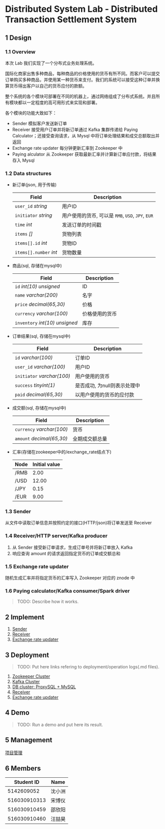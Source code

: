 # Distributed System Lab - Distributed Transaction Settlement System
## 1 Design
### 1.1 Overview

本次 Lab 我们实现了一个分布式业务处理系统。

国际化商家出售多种商品，每种商品的价格使用的货币有所不同。而客户可以提交订单购买多种商品，并使用某一种货币来支付。我们的系统可以接受这种订单并换算货币得出客户以自己的货币应付的款额。

整个系统的各个模块可部署在不同的机器上，通过网络组成了分布式系统。并且所有模块都以一定程度的高可用形式来实现和部署。

各个模块的功能大致如下：

- Sender 模拟客户发送新订单
- Receiver 接受用户订单并将新订单通过 Kafka 集群传递给 Paying Calculator；还接受查询请求，从 Mysql 中将订单处理结果和成交总额取出并返回
- Exchange rate updater 每分钟更新汇率到 Zookeeper 中
- Paying alculator 从 Zookeeper 获取最新汇率并计算新订单应付款，将结果存入 Mysql

### 1.2 Data structures

- 新订单(json, 用于传输)

   |Field|Description|
   |--|--|
   |`user_id` _string_|用户ID|
   |`initiator` _string_|用户使用的货币, 可以是 `RMB`, `USD`, `JPY`, `EUR`|
   |`time` _int_|发送订单的时间戳|
   |`items` _[]_|货物列表|
   |`items[].id` _int_|货物ID|
   |`items[].number` _int_|货物数量|

- 商品(sql, 存储在mysql中)

   |Field|Description|
   |--|--|
   |`id` _int(10) unsigned_|ID|
   |`name` _varchar(200)_|名字|
   |`price` _decimal(65,30)_|价格|
   |`currency` _varchar(100)_|价格使用的货币|
   |`inventory` _int(10) unsigned_|库存|

- 订单结果(sql, 存储在mysql中)

   |Field|Description|
   |--|--|
   |`id` _varchar(100)_|订单ID|
   |`user_id` _varchar(100)_|用户ID|
   |`initiator` _varchar(100)_|用户使用的货币|
   |`success` _tinyint(1)_|是否成功, 为null则表示处理中|
   |`paid` _decimal(65,30)_|以用户使用的货币的应付款|

- 成交额(sql, 存储在mysql中)

   |Field|Description|
   |--|--|
   |`currency` _varchar(100)_|货币|
   |`amount` _decimal(65,30)_|全期成交额总量|

- 汇率(存储在zookeeper中的/exchange_rate结点下)

   |Node|Initial value|
   |--|--|
   |/RMB|2.00|
   |/USD|12.00|
   |/JPY|0.15|
   |/EUR|9.00|

### 1.3 Sender

从文件中读取订单信息并按照约定的接口(HTTP/json)将订单发送至 Receiver

### 1.4 Receiver/HTTP server/Kafka producer

1. 从 Sender 接受新订单请求，生成订单号并将新订单放入 Kafka
2. 响应查询 amount 的请求返回指定货币的订单成交额总和

### 1.5 Exchange rate updater

随机生成汇率并将指定货币的汇率写入 Zookeeper 对应的 znode 中

### 1.6 Paying calculator/Kafka consumer/Spark driver

> TODO: Describe how it works.

## 2 Implement

1. [Sender](./doc/sender.md)
2. [Receiver](./doc/receiver.md)
3. [Exchange rate updater](./doc/exchange_rate_updater.md)

## 3 Deployment

> TODO: Put here links refering to deployment/operation logs(.md files).

1. [Zookeeper Cluster](./doc/zookeeper.md)
2. [Kafka Cluster](./doc/kafka.md)
3. [DB cluster: ProxySQL + MySQL](./doc/mysql.md)
4. [Receiver](./doc/receiver.md#部署)
5. [Exchange rate updater](./doc/exchange_rate_updater.md#部署)


## 4 Demo

> TODO: Run a demo and put here its result.

## 5 Management

[项目管理](./doc/management.md)

## 6 Members
| Student ID   | Name   |
| ------------ | ------ |
| 5142609052   | 沈小洲 |
| 516030910313 | 宋博仪 |
| 516030910459 | 邵欣阳 |
| 516030910460 | 汪喆昊 |

